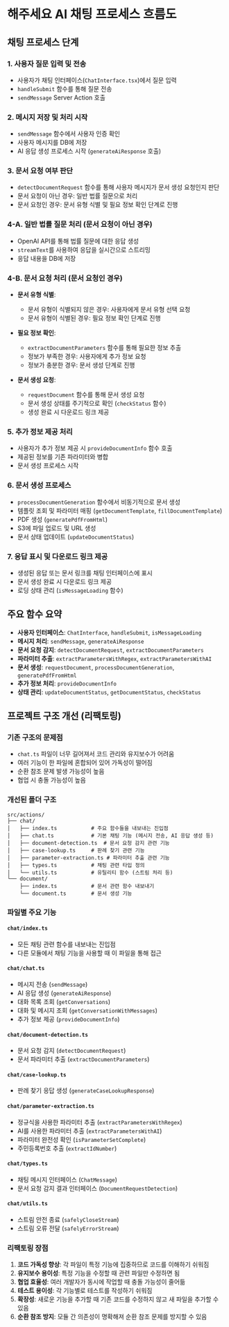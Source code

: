 # 해주세요 AI 채팅 프로세스 흐름도

## 채팅 프로세스 단계

### 1. 사용자 질문 입력 및 전송

- 사용자가 채팅 인터페이스(`ChatInterface.tsx`)에서 질문 입력
- `handleSubmit` 함수를 통해 질문 전송
- `sendMessage` Server Action 호출

### 2. 메시지 저장 및 처리 시작

- `sendMessage` 함수에서 사용자 인증 확인
- 사용자 메시지를 DB에 저장
- AI 응답 생성 프로세스 시작 (`generateAiResponse` 호출)

### 3. 문서 요청 여부 판단

- `detectDocumentRequest` 함수를 통해 사용자 메시지가 문서 생성 요청인지 판단
- 문서 요청이 아닌 경우: 일반 법률 질문으로 처리
- 문서 요청인 경우: 문서 유형 식별 및 필요 정보 확인 단계로 진행

### 4-A. 일반 법률 질문 처리 (문서 요청이 아닌 경우)

- OpenAI API를 통해 법률 질문에 대한 응답 생성
- `streamText`를 사용하여 응답을 실시간으로 스트리밍
- 응답 내용을 DB에 저장

### 4-B. 문서 요청 처리 (문서 요청인 경우)

- **문서 유형 식별**:

  - 문서 유형이 식별되지 않은 경우: 사용자에게 문서 유형 선택 요청
  - 문서 유형이 식별된 경우: 필요 정보 확인 단계로 진행

- **필요 정보 확인**:

  - `extractDocumentParameters` 함수를 통해 필요한 정보 추출
  - 정보가 부족한 경우: 사용자에게 추가 정보 요청
  - 정보가 충분한 경우: 문서 생성 단계로 진행

- **문서 생성 요청**:
  - `requestDocument` 함수를 통해 문서 생성 요청
  - 문서 생성 상태를 주기적으로 확인 (`checkStatus` 함수)
  - 생성 완료 시 다운로드 링크 제공

### 5. 추가 정보 제공 처리

- 사용자가 추가 정보 제공 시 `provideDocumentInfo` 함수 호출
- 제공된 정보를 기존 파라미터와 병합
- 문서 생성 프로세스 시작

### 6. 문서 생성 프로세스

- `processDocumentGeneration` 함수에서 비동기적으로 문서 생성
- 템플릿 조회 및 파라미터 매핑 (`getDocumentTemplate`, `fillDocumentTemplate`)
- PDF 생성 (`generatePdfFromHtml`)
- S3에 파일 업로드 및 URL 생성
- 문서 상태 업데이트 (`updateDocumentStatus`)

### 7. 응답 표시 및 다운로드 링크 제공

- 생성된 응답 또는 문서 링크를 채팅 인터페이스에 표시
- 문서 생성 완료 시 다운로드 링크 제공
- 로딩 상태 관리 (`isMessageLoading` 함수)

## 주요 함수 요약

- **사용자 인터페이스**: `ChatInterface`, `handleSubmit`, `isMessageLoading`
- **메시지 처리**: `sendMessage`, `generateAiResponse`
- **문서 요청 감지**: `detectDocumentRequest`, `extractDocumentParameters`
- **파라미터 추출**: `extractParametersWithRegex`, `extractParametersWithAI`
- **문서 생성**: `requestDocument`, `processDocumentGeneration`, `generatePdfFromHtml`
- **추가 정보 처리**: `provideDocumentInfo`
- **상태 관리**: `updateDocumentStatus`, `getDocumentStatus`, `checkStatus`

## 프로젝트 구조 개선 (리팩토링)

### 기존 구조의 문제점

- `chat.ts` 파일이 너무 길어져서 코드 관리와 유지보수가 어려움
- 여러 기능이 한 파일에 혼합되어 있어 가독성이 떨어짐
- 순환 참조 문제 발생 가능성이 높음
- 협업 시 충돌 가능성이 높음

### 개선된 폴더 구조

```
src/actions/
├── chat/
│   ├── index.ts           # 주요 함수들을 내보내는 진입점
│   ├── chat.ts            # 기본 채팅 기능 (메시지 전송, AI 응답 생성 등)
│   ├── document-detection.ts  # 문서 요청 감지 관련 기능
│   ├── case-lookup.ts     # 판례 찾기 관련 기능
│   ├── parameter-extraction.ts # 파라미터 추출 관련 기능
│   ├── types.ts           # 채팅 관련 타입 정의
│   └── utils.ts           # 유틸리티 함수 (스트림 처리 등)
└── document/
    ├── index.ts           # 문서 관련 함수 내보내기
    └── document.ts        # 문서 생성 기능
```

### 파일별 주요 기능

#### `chat/index.ts`

- 모든 채팅 관련 함수를 내보내는 진입점
- 다른 모듈에서 채팅 기능을 사용할 때 이 파일을 통해 접근

#### `chat/chat.ts`

- 메시지 전송 (`sendMessage`)
- AI 응답 생성 (`generateAiResponse`)
- 대화 목록 조회 (`getConversations`)
- 대화 및 메시지 조회 (`getConversationWithMessages`)
- 추가 정보 제공 (`provideDocumentInfo`)

#### `chat/document-detection.ts`

- 문서 요청 감지 (`detectDocumentRequest`)
- 문서 파라미터 추출 (`extractDocumentParameters`)

#### `chat/case-lookup.ts`

- 판례 찾기 응답 생성 (`generateCaseLookupResponse`)

#### `chat/parameter-extraction.ts`

- 정규식을 사용한 파라미터 추출 (`extractParametersWithRegex`)
- AI를 사용한 파라미터 추출 (`extractParametersWithAI`)
- 파라미터 완전성 확인 (`isParameterSetComplete`)
- 주민등록번호 추출 (`extractIdNumber`)

#### `chat/types.ts`

- 채팅 메시지 인터페이스 (`ChatMessage`)
- 문서 요청 감지 결과 인터페이스 (`DocumentRequestDetection`)

#### `chat/utils.ts`

- 스트림 안전 종료 (`safelyCloseStream`)
- 스트림 오류 전달 (`safelyErrorStream`)

### 리팩토링 장점

1. **코드 가독성 향상**: 각 파일이 특정 기능에 집중하므로 코드를 이해하기 쉬워짐
2. **유지보수 용이성**: 특정 기능을 수정할 때 관련 파일만 수정하면 됨
3. **협업 효율성**: 여러 개발자가 동시에 작업할 때 충돌 가능성이 줄어듦
4. **테스트 용이성**: 각 기능별로 테스트를 작성하기 쉬워짐
5. **확장성**: 새로운 기능을 추가할 때 기존 코드를 수정하지 않고 새 파일을 추가할 수 있음
6. **순환 참조 방지**: 모듈 간 의존성이 명확해져 순환 참조 문제를 방지할 수 있음

